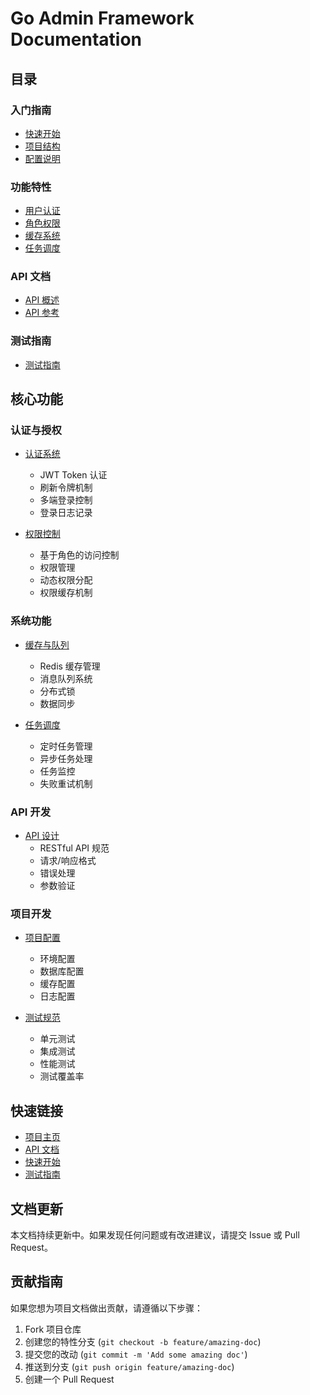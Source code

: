 # Go Admin Framework Documentation

## 目录

### 入门指南
- [快速开始](getting-started/quick-start.md)
- [项目结构](getting-started/structure.md)
- [配置说明](getting-started/configuration.md)

### 功能特性
- [用户认证](features/authentication.md)
- [角色权限](features/rbac.md)
- [缓存系统](features/cache.md)
- [任务调度](features/scheduling.md)

### API 文档
- [API 概述](api/overview.md)
- [API 参考](api/README.md)

### 测试指南
- [测试指南](testing.md)

## 核心功能

### 认证与授权
- [认证系统](features/authentication.md)
  - JWT Token 认证
  - 刷新令牌机制
  - 多端登录控制
  - 登录日志记录

- [权限控制](features/rbac.md)
  - 基于角色的访问控制
  - 权限管理
  - 动态权限分配
  - 权限缓存机制

### 系统功能
- [缓存与队列](features/cache.md)
  - Redis 缓存管理
  - 消息队列系统
  - 分布式锁
  - 数据同步

- [任务调度](features/scheduling.md)
  - 定时任务管理
  - 异步任务处理
  - 任务监控
  - 失败重试机制

### API 开发
- [API 设计](api/overview.md)
  - RESTful API 规范
  - 请求/响应格式
  - 错误处理
  - 参数验证

### 项目开发
- [项目配置](getting-started/configuration.md)
  - 环境配置
  - 数据库配置
  - 缓存配置
  - 日志配置

- [测试规范](testing.md)
  - 单元测试
  - 集成测试
  - 性能测试
  - 测试覆盖率

## 快速链接

- [项目主页](../README.md)
- [API 文档](api/README.md)
- [快速开始](getting-started/quick-start.md)
- [测试指南](testing.md)

## 文档更新

本文档持续更新中。如果发现任何问题或有改进建议，请提交 Issue 或 Pull Request。

## 贡献指南

如果您想为项目文档做出贡献，请遵循以下步骤：

1. Fork 项目仓库
2. 创建您的特性分支 (`git checkout -b feature/amazing-doc`)
3. 提交您的改动 (`git commit -m 'Add some amazing doc'`)
4. 推送到分支 (`git push origin feature/amazing-doc`)
5. 创建一个 Pull Request 